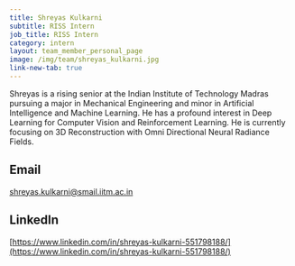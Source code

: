 ```yaml
---
title: Shreyas Kulkarni
subtitle: RISS Intern
job_title: RISS Intern
category: intern
layout: team_member_personal_page
image: /img/team/shreyas_kulkarni.jpg
link-new-tab: true
---
```


Shreyas is a rising senior at the Indian Institute of Technology Madras pursuing a major in Mechanical Engineering and minor in Artificial Intelligence and Machine Learning. He has a profound interest in Deep Learning for Computer Vision and Reinforcement Learning. He is currently focusing on 3D Reconstruction with Omni Directional Neural Radiance Fields.

## Email ##
shreyas.kulkarni@smail.iitm.ac.in

## LinkedIn ##
[https://www.linkedin.com/in/shreyas-kulkarni-551798188/](https://www.linkedin.com/in/shreyas-kulkarni-551798188/)